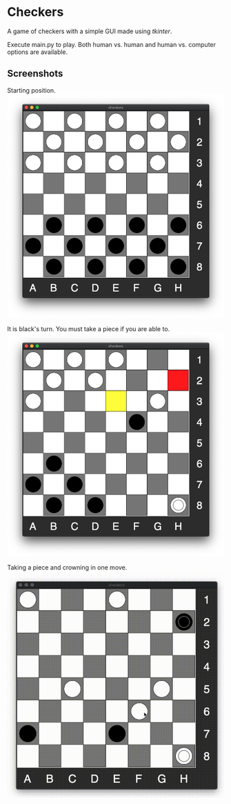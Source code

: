 # Checkers

A game of checkers with a simple GUI made using *tkinter*. 

Execute main.py to play. Both human vs. human and human vs. computer options are available.

## Screenshots

Starting position.
![alt text](Checkers-start.png "Title")

It is black's turn. You must take a piece if you are able to.
![alt text](Checkers.png "Title")

Taking a piece and crowning in one move.
![alt text](checkers1.gif "Title")
